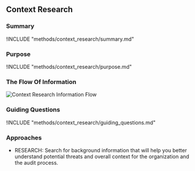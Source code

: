 ## Context Research

### Summary

!INCLUDE "methods/context_research/summary.md"

### Purpose

!INCLUDE "methods/context_research/purpose.md"

### The Flow Of Information

![Context Research Information Flow](images/info_flows/context_research.svg)

### Guiding Questions

!INCLUDE "methods/context_research/guiding_questions.md"

### Approaches

* RESEARCH: Search for background information that will help you better understand potential threats and overall context for the organization and the audit process.
